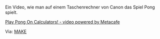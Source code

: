 <!--
.. title: Pong auf Canon Taschenrechner
.. slug: 360-pong-auf-canon-taschenrechner
.. date: 2008-03-10 15:40:22
.. tags: Internet
.. description: 
.. type: text
-->

Ein Video, wie man auf einem Taschenrechner von Canon das Spiel Pong spielt.
<!-- TEASER_END -->

[Play Pong On Calculators! - video powered by Metacafe](http://www.metacafe.com/watch/963065/play_pong_on_calculators/)

Via: [MAKE](http://blog.makezine.com/archive/2008/02/get_pong_to_run_on_yet_an.html?CMP=OTC-0D6B48984890)
